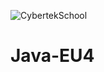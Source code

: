 ![CybertekSchool](https://www.cybertekschool.com/wp-content/uploads/2019/05/cybertek_logo_dark.svg)

# Java-EU4
